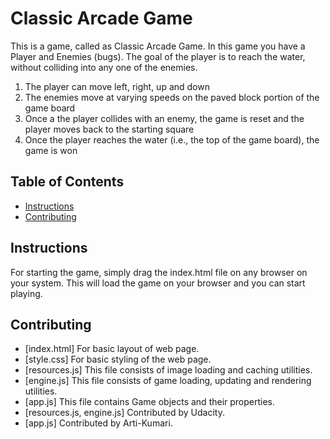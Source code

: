 # Classic Arcade Game
This is a game, called as Classic Arcade Game.
In this game you have a Player and Enemies (bugs). The goal of the player is to reach the water, without colliding into any one of the enemies.

1) The player can move left, right, up and down
2) The enemies move at varying speeds on the paved block portion of the game board
3) Once a the player collides with an enemy, the game is reset and the player moves back to the starting square
4) Once the player reaches the water (i.e., the top of the game board), the game is won

## Table of Contents

* [Instructions](#instructions)
* [Contributing](#contributing)

## Instructions
For starting the game, simply drag the index.html file on any browser on your system. This will load the game on your browser and you can start playing.


## Contributing

- [index.html] For basic layout of web page.
- [style.css] For basic styling of the web page.
- [resources.js] This file consists of image loading and caching utilities.
- [engine.js] This file consists of game loading, updating and rendering utilities.
- [app.js] This file contains Game objects and their properties.
- [resources.js, engine.js] Contributed by Udacity.
- [app.js] Contributed by Arti-Kumari.
